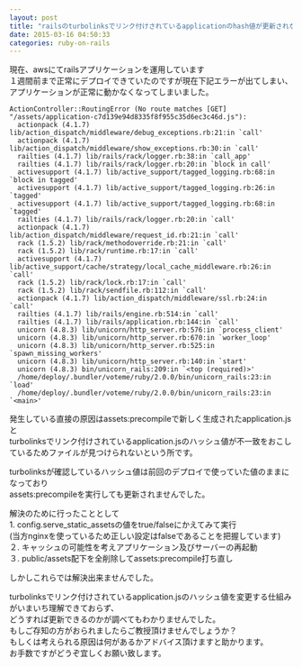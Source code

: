 ```yaml
---
layout: post
title: "railsのturbolinksでリンク付けされているapplicationのhash値が更新されない"
date: 2015-03-16 04:50:33
categories: ruby-on-rails
---
```

<p>現在、awsにてrailsアプリケーションを運用しています<br>
１週間前まで正常にデプロイできていたのですが現在下記エラーが出てしまい、アプリケーションが正常に動かなくなってしまいました。</p>

<pre><code>ActionController::RoutingError (No route matches [GET] "/assets/application-c7d139e94d8335f8f955c35d6ec3c46d.js"):
  actionpack (4.1.7) lib/action_dispatch/middleware/debug_exceptions.rb:21:in `call'
  actionpack (4.1.7) lib/action_dispatch/middleware/show_exceptions.rb:30:in `call'
  railties (4.1.7) lib/rails/rack/logger.rb:38:in `call_app'
  railties (4.1.7) lib/rails/rack/logger.rb:20:in `block in call'
  activesupport (4.1.7) lib/active_support/tagged_logging.rb:68:in `block in tagged'
  activesupport (4.1.7) lib/active_support/tagged_logging.rb:26:in `tagged'
  activesupport (4.1.7) lib/active_support/tagged_logging.rb:68:in `tagged'
  railties (4.1.7) lib/rails/rack/logger.rb:20:in `call'
  actionpack (4.1.7) lib/action_dispatch/middleware/request_id.rb:21:in `call'
  rack (1.5.2) lib/rack/methodoverride.rb:21:in `call'
  rack (1.5.2) lib/rack/runtime.rb:17:in `call'
  activesupport (4.1.7) lib/active_support/cache/strategy/local_cache_middleware.rb:26:in `call'
  rack (1.5.2) lib/rack/lock.rb:17:in `call'
  rack (1.5.2) lib/rack/sendfile.rb:112:in `call'
  actionpack (4.1.7) lib/action_dispatch/middleware/ssl.rb:24:in `call'
  railties (4.1.7) lib/rails/engine.rb:514:in `call'
  railties (4.1.7) lib/rails/application.rb:144:in `call'
  unicorn (4.8.3) lib/unicorn/http_server.rb:576:in `process_client'
  unicorn (4.8.3) lib/unicorn/http_server.rb:670:in `worker_loop'
  unicorn (4.8.3) lib/unicorn/http_server.rb:525:in `spawn_missing_workers'
  unicorn (4.8.3) lib/unicorn/http_server.rb:140:in `start'
  unicorn (4.8.3) bin/unicorn_rails:209:in `&lt;top (required)&gt;'
  /home/deploy/.bundler/voteme/ruby/2.0.0/bin/unicorn_rails:23:in `load'
  /home/deploy/.bundler/voteme/ruby/2.0.0/bin/unicorn_rails:23:in `&lt;main&gt;'
</code></pre>

<p>発生している直接の原因はassets:precompileで新しく生成されたapplication.jsと<br>
turbolinksでリンク付けされているapplication.jsのハッシュ値が不一致をおこしているためファイルが見つけられないという所です。</p>

<p>turbolinksが確認しているハッシュ値は前回のデプロイで使っていた値のままになっており<br>
assets:precompileを実行しても更新されませんでした。</p>

<p>解決のために行ったこととして<br>
1. config.serve_static_assetsの値をtrue/falseにかえてみて実行<br>
(当方nginxを使っているため正しい設定はfalseであることを把握しています)<br>
２. キャッシュの可能性を考えアプリケーション及びサーバーの再起動<br>
３. public/assets配下を全削除してassets:precompile打ち直し</p>

<p>しかしこれらでは解決出来ませんでした。</p>

<p>turbolinksでリンク付けされているapplication.jsのハッシュ値を変更する仕組みがいまいち理解できておらず、<br>
どうすれば更新できるのかが調べてもわかりませんでした。<br>
もしご存知の方がおられましたらご教授頂けませんでしょうか？<br>
もしくは考えられる原因は何があるかアドバイス頂けますと助かります。<br>
お手数ですがどうぞ宜しくお願い致します。</p>
